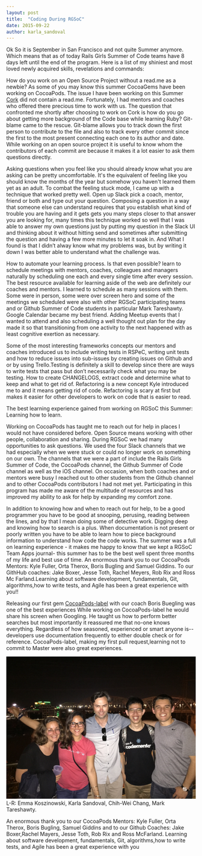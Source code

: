 ```yaml
---
layout: post
title:  "Coding During RGSoC"
date: 2015-09-22
author: karla_sandoval
---
```


<p class ="intro"><span class="dropcap"></span>Ok So it is September in San Francisco and not quite Summer anymore. Which means that as of today Rails Girls Summer of Code teams have 8 days left until the end of the program. Here is a list of my shiniest and most loved newly acquired skills, revelations and commands:</p>

How do you work on an Open Source Project without a read.me as a newbie? As some of you may know this summer  CocoaGems have been working on CocoaPods. The issue I have been working  on this Summer <a href=”https://github.com/CocoaPods/Cork”>Cork</a>  did not contain a read.me. Fortunately, I had mentors and coaches who offered there precious time to work with us. The question that confronted me shortly after choosing to work on Cork is how do you go about getting more background of the Code base while learning Ruby? Git-blame came to the rescue. Git-blame allows you to track down the first person to contribute to the file and also to track every other commit since the first to the most present connecting each one to its author and date. While working on an open source project it is useful to know whom the contributors of each commit are because it makes it a lot easier to ask them questions directly.

Asking questions when you feel like you should already know what you are asking can be pretty uncomfortable. It's the equivalent of feeling like you should know the months of the year but somehow you haven't learned them yet as an adult. To combat the feeling stuck mode, I came up with a technique that worked pretty well. Open up Slack pick a coach, mentor, friend or both and type out your question. Composing a question in a way that someone else can understand requires that you establish what kind of trouble you are having and it gets gets you many steps closer to that answer you are looking for, many times this technique worked so well that I was able to answer my own questions just by putting my question in the Slack UI and thinking about it without hitting send and sometimes after submitting the question and having a few more minutes to let it soak in. And What I found is that I didn’t alway know what my problems was, but by writing it down I was better able to understand what the challenge was.

How to automate your learning process. Is that even possible? learn to schedule meetings with mentors, coaches, colleagues and managers naturally by scheduling one each and every single time after every session. The best resource available for learning aside of the web are definitely our coaches and mentors. I learned to schedule as many sessions with them. Some were in person, some were over screen hero and some of the meetings we scheduled were also with other RGSoC participating teams and or Github Summer of Code students in particular Mark Tareshawty. Google Calendar became my best friend. Adding Meetup events that I wanted to attend and also scheduling a well thought out plan for the day made it so that transitioning from one activity to the next happened with as least cognitive exertion as necessary.

Some of the most interesting frameworks concepts our mentors and coaches introduced us to include writing tests in RSPeC, writing unit tests and how to reduce issues into sub-issues by creating issues on Github and or by using Trello.Testing is definitely a skill to develop since there are ways to write tests that pass but don’t necessarily check what you  may be testing. How to create CHANGELOGS, extract code and determine what to keep and what to get rid of. Refactoring is a new concept Kyle introduced me to and it means getting rid of code. Refactoring is scary at first but makes it easier for other developers to work on code that is easier to read.


The best learning experience gained from working on RGSoC this Summer:
Learning how to learn.

Working on CocoaPods has taught me to reach out for help in places I would not have considered before. Open Source means working with other people, collaboration and sharing. During RGSoC we had many opportunities to ask questions. We used the four Slack channels that we had especially when we were stuck or could no longer work on something on our own. The channels that we were a part of include the Rails Girls Summer of Code, the CocoaPods channel, the Github Summer of Code channel as well as the iOS channel. On occasion, when both coaches and or mentors were busy I  reached out to other students from the Github channel and to other CocoaPods contributors I had not met yet. Participating in this program has made me aware of  the multitude of resources and has improved my ability to ask for help by expanding my comfort zone.


In addition to knowing how and when to reach out for help, to be a good programmer you have to be good at snooping, perusing, reading between the lines, and by that I mean doing some of detective work. Digging deep and knowing how to search is a plus. When documentation is not present or poorly written you have to be able to learn how to piece  background information to  understand how code the code works. The summer was a full on learning experience - it makes me happy to know  that we kept a RGSoC Team Apps journal- this summer has to be the best well spent three months of my life and best use of time. An enormous thank you to our CocoaPods Mentors: Kyle Fuller, Orta Therox, Boris Bugling and Samuel Giddins. To our GithHub coaches: Jake Boxer, Jesse Toth, Rachel Meyers,  Rob Rix and Ross Mc Farland.Learning about software development, fundamentals, Git, algorithms,how to write tests, and Agile has been a great experience with you!!


Releasing our first gem <a href="https://github.com/Karla-Isabel-Sandoval/cocoapods-labelCocoaPods-label">CocoaPods-label</a> with our coach Boris Buegling was one of the best experiences While working on CocoaPods-label he would share his screen when Googling. He taught us how to perform better searches but most importantly it reassured me that no-one knows everything. Regardless of how seasoned, experienced or smart anyone is-- developers use documentation frequently  to either double check or for reference. CocoaPods-label, making my first pull request,learning not to commit to Master were also great experiences.

![Picture taken in Nashville, Tennessee on June 24, 2015 of Summer of Code Students](/assets/img/codeconf.JPG) L-R: Emma Koszinowski, Karla Sandoval,
Chih-Wei Chang, Mark Tareshawty.

An enormous thank you to our CocoaPods Mentors: Kyle Fuller, Orta Therox, Boris Bugling, Samuel Giddins and to our Github Coaches: Jake Boxer,Rachel Mayers, Jesse Toth, Rob Rix and Ross McFarland. Learning about software development, fundamentals, Git, algorithms,how to write tests, and Agile has been a great experience with you

